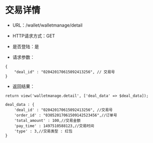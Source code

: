 # 交易详情


- URL：/wallet/walletmanage/detail

- HTTP请求方式：GET

- 是否登陆：是

- 请求参数：

```
{
    "deal_id" : "020420170615092413256", // 交易号   
}
```

- 返回结果：

```
return view('walletmanage.detail', ['deal_data' => $deal_data]);

deal_data : {
    'deal_id' : "020420170615092413256", //交易号
    'order_id' : "03052017061509142523456",//订单号
    'total_amount' : 100,//交易金额
    'pay_time' : 1497510588123,//交易时间
    'type' : 3,//交易类型 : 红包
}


```


